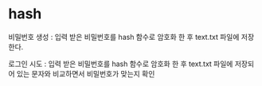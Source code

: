 # hash

비밀번호 생성 : 입력 받은 비밀번호를 hash 함수로 암호화 한 후 text.txt 파일에 저장한다.

로그인 시도 : 입력 받은 비밀번호를 hash 함수로 암호화 한 후 text.txt 파일에 저장되어 있는 문자와 비교하면서 비밀번호가 맞는지 확인
